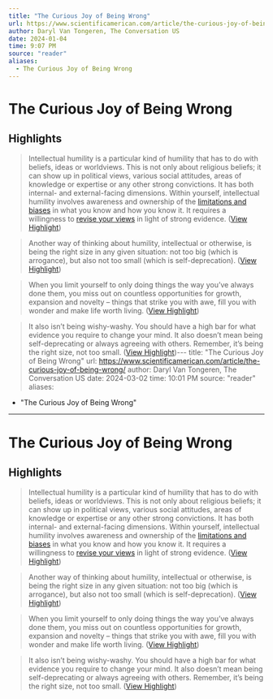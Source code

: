 ```yaml
---
title: "The Curious Joy of Being Wrong"
url: https://www.scientificamerican.com/article/the-curious-joy-of-being-wrong/
author: Daryl Van Tongeren, The Conversation US
date: 2024-01-04
time: 9:07 PM
source: "reader"
aliases:
  - The Curious Joy of Being Wrong
---
```

# The Curious Joy of Being Wrong
## Highlights
> Intellectual humility is a particular kind of humility that has to do with beliefs, ideas or worldviews. This is not only about religious beliefs; it can show up in political views, various social attitudes, areas of knowledge or expertise or any other strong convictions. It has both internal- and external-facing dimensions.
> Within yourself, intellectual humility involves awareness and ownership of the [limitations and biases](https://doi.org/10.1016/j.paid.2017.12.014) in what you know and how you know it. It requires a willingness to [revise your views](https://doi.org/10.1080/00223891.2015.1068174) in light of strong evidence. ([View Highlight](https://read.readwise.io/read/01hk8r4en1b93r570a3hfwz5qv))

> Another way of thinking about humility, intellectual or otherwise, is being the right size in any given situation: not too big (which is arrogance), but also not too small (which is self-deprecation). ([View Highlight](https://read.readwise.io/read/01hk8r5eyj74rjcnvp8mn8agvf))

> When you limit yourself to only doing things the way you’ve always done them, you miss out on countless opportunities for growth, expansion and novelty – things that strike you with awe, fill you with wonder and make life worth living. ([View Highlight](https://read.readwise.io/read/01hk8r8sv2eyhsngy0r2e3694t))

> It also isn’t being wishy-washy. You should have a high bar for what evidence you require to change your mind. It also doesn’t mean being self-deprecating or always agreeing with others. Remember, it’s being the right size, not too small. ([View Highlight](https://read.readwise.io/read/01hk8r9khxc1811tde5f3z607y))---
title: "The Curious Joy of Being Wrong"
url: https://www.scientificamerican.com/article/the-curious-joy-of-being-wrong/
author: Daryl Van Tongeren, The Conversation US
date: 2024-03-02
time: 10:01 PM
source: "reader"
aliases:
  - "The Curious Joy of Being Wrong"
---
# The Curious Joy of Being Wrong

## Highlights
> Intellectual humility is a particular kind of humility that has to do with beliefs, ideas or worldviews. This is not only about religious beliefs; it can show up in political views, various social attitudes, areas of knowledge or expertise or any other strong convictions. It has both internal- and external-facing dimensions.
> Within yourself, intellectual humility involves awareness and ownership of the [limitations and biases](https://doi.org/10.1016/j.paid.2017.12.014) in what you know and how you know it. It requires a willingness to [revise your views](https://doi.org/10.1080/00223891.2015.1068174) in light of strong evidence. ([View Highlight](https://read.readwise.io/read/01hk8r4en1b93r570a3hfwz5qv))

> Another way of thinking about humility, intellectual or otherwise, is being the right size in any given situation: not too big (which is arrogance), but also not too small (which is self-deprecation). ([View Highlight](https://read.readwise.io/read/01hk8r5eyj74rjcnvp8mn8agvf))

> When you limit yourself to only doing things the way you’ve always done them, you miss out on countless opportunities for growth, expansion and novelty – things that strike you with awe, fill you with wonder and make life worth living. ([View Highlight](https://read.readwise.io/read/01hk8r8sv2eyhsngy0r2e3694t))

> It also isn’t being wishy-washy. You should have a high bar for what evidence you require to change your mind. It also doesn’t mean being self-deprecating or always agreeing with others. Remember, it’s being the right size, not too small. ([View Highlight](https://read.readwise.io/read/01hk8r9khxc1811tde5f3z607y))

